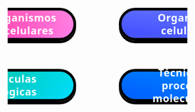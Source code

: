 <!DOCTYPE html>
<html lang="es">
<head>
<meta charset="UTF-8" />
<title>ATLAS BIOLOGIA</title>

<style>
* {
  box-sizing: border-box;
  margin: 0;
  padding: 0;
}
body, html {
  height: 100%;
  font-family: "Poppins", system-ui, sans-serif;
}

/* ---------- Contenedor principal ---------- */
.bg-container {
  position: relative;
  width: 100%;
  height: 100vh;
  background: url("imagenes/f1.png") no-repeat center center;
  
  background-size: cover;
  overflow: hidden;
}


/* ---------- Contenedor de botones ---------- */
.grid {
  position: absolute;
  top: 50%;
  left: 50%;
  transform: translate(-50%, -50%);
  display: grid;
  gap: 4rem 6rem;
  grid-template-columns: repeat(2, 1fr);
  z-index: 2; /* Encima del oscurecido */
}

/* ---------- Botón base ---------- */
.btn-pill {
  --h: 74px;
  --shadow: 6px;
  display: inline-flex;
  align-items: center;
  justify-content: center;
  height: var(--h);
  min-width: 300px;
  padding: 0 2.8rem;
  border: var(--shadow) solid #000;
  border-radius: calc(var(--h) / 2);
  font-size: 1.45rem;
  font-weight: 700;
  letter-spacing: .03em;
  color: #fff;
  text-align: center;
  text-decoration: none;
  position: relative;
  cursor: pointer;
  transition: transform .15s, filter .15s;
  box-shadow: 0 var(--shadow) 0 0 #000;
  line-height: 1.25;
}
.btn-pill::before {
  content: "";
  position: absolute;
  inset: 0;
  border-radius: inherit;
  background: linear-gradient(to bottom, rgba(0, 0, 0, .15), rgba(0, 0, 0, .35) 80%);
  mix-blend-mode: overlay;
  pointer-events: none;
}
.btn-pill:hover {
  filter: brightness(1.08);
}
.btn-pill:active {
  transform: translateY(3px);
  box-shadow: 0 calc(var(--shadow) - 3px) 0 0 #000;
}

/* ---------- Colores ---------- */
.btn-micro { background: linear-gradient(135deg, #ff45a4, #ffa3ef); }
.btn-org   { background: linear-gradient(135deg, #677bff, #7d8dff); }
.btn-mole  { background: linear-gradient(135deg, #00c6a4, #00e7ff); }
.btn-proc  { background: linear-gradient(135deg, #0086ff, #009dff); }

/* ---------- Responsive ---------- */
@media(max-width:600px){
  .grid {
    grid-template-columns: 1fr;
    gap: 2.5rem;
  }
  .btn-pill {
    min-width: 250px;
    font-size: 1.25rem;
  }
}
</style>
</head>

<body>
  <div class="bg-container">
    <div class="grid">
      <a href="microorganismos.html" class="btn-pill btn-micro">
        Microorganismos<br>y tipos celulares
      </a>
      <a href="organelos.html" class="btn-pill btn-org">
        Organelos<br>celulares
      </a>
      <a href="moleculas.html" class="btn-pill btn-mole">
        Moléculas<br>biológicas
      </a>
      <a href="procesos.html" class="btn-pill btn-proc">
        Técnicas y <br> procesos moleculares
      </a>
    </div>
  </div>
</body>
</html>
